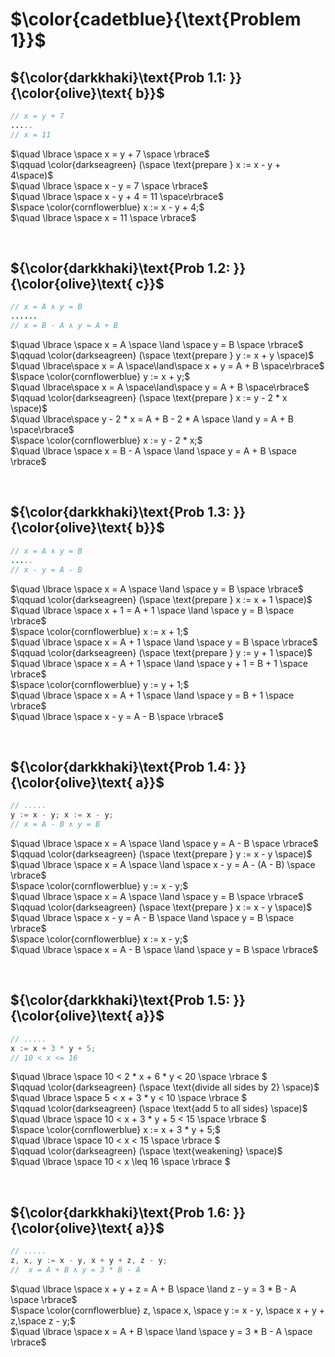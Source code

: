 # $\color{cadetblue}{\text{Problem 1}}$

## ${\color{darkkhaki}\text{Prob 1.1: }}{\color{olive}\text{ b}}$

```java
// x = y + 7  
.....
// x = 11  
```

$\quad \lbrace \space x = y + 7 \space \rbrace$  
$\qquad \color{darkseagreen} (\space \text{prepare } x := x - y + 4\space)$  
$\quad \lbrace \space x - y = 7 \space \rbrace$  
$\quad \lbrace \space x - y + 4 = 11 \space\rbrace$  
$\space \color{cornflowerblue} x := x - y + 4;$  
$\quad \lbrace \space x = 11 \space \rbrace$  

&nbsp;

## ${\color{darkkhaki}\text{Prob 1.2: }}{\color{olive}\text{ c}}$

```java
// x = A ∧ y = B 
......
// x = B - A ∧ y = A + B 
```

$\quad \lbrace \space x = A \space \land \space y = B \space \rbrace$  
$\qquad \color{darkseagreen} (\space \text{prepare } y := x + y \space)$  
$\quad \lbrace\space x = A \space\land\space x + y = A + B \space\rbrace$  
$\space \color{cornflowerblue} y := x + y;$  
$\quad \lbrace\space x = A \space\land\space y = A + B \space\rbrace$  
$\qquad \color{darkseagreen} (\space \text{prepare } x := y - 2 * x \space)$  
$\quad \lbrace\space y - 2 * x = A + B - 2 * A \space \land y = A + B \space\rbrace$  
$\space \color{cornflowerblue} x := y - 2 * x;$  
$\quad \lbrace \space x = B - A \space \land \space y = A + B \space \rbrace$  

&nbsp;

## ${\color{darkkhaki}\text{Prob 1.3: }}{\color{olive}\text{ b}}$

```java
// x = A ∧ y = B 
.....
// x - y = A - B 
```

$\quad \lbrace \space x = A \space \land \space y = B \space \rbrace$  
$\qquad \color{darkseagreen} (\space \text{prepare } x := x + 1 \space)$  
$\quad \lbrace \space x + 1 = A + 1 \space \land \space y = B \space \rbrace$  
$\space \color{cornflowerblue} x := x + 1;$  
$\quad \lbrace \space x = A + 1 \space \land \space y = B \space \rbrace$  
$\qquad \color{darkseagreen} (\space \text{prepare } y := y + 1 \space)$  
$\quad \lbrace \space x = A + 1 \space \land \space y + 1 = B + 1 \space \rbrace$  
$\space \color{cornflowerblue} y := y + 1;$  
$\quad \lbrace \space x = A + 1 \space \land \space y = B + 1 \space \rbrace$  
$\quad \lbrace \space x - y = A - B \space \rbrace$  

&nbsp;

## ${\color{darkkhaki}\text{Prob 1.4: }}{\color{olive}\text{ a}}$

```java
// .....
y := x - y; x := x - y;
// x = A - B ∧ y = B
```

$\quad \lbrace \space x = A \space \land \space y = A - B \space \rbrace$  
$\qquad \color{darkseagreen} (\space \text{prepare } y := x - y \space)$  
$\quad \lbrace \space x = A \space \land \space x - y = A - (A - B) \space \rbrace$  
$\space \color{cornflowerblue} y := x - y;$  
$\quad \lbrace \space x = A \space \land \space y = B \space \rbrace$  
$\qquad \color{darkseagreen} (\space \text{prepare } x := x - y \space)$  
$\quad \lbrace \space x - y = A - B \space \land \space  y = B \space \rbrace$  
$\space \color{cornflowerblue} x := x - y;$  
$\quad \lbrace \space x = A - B \space \land \space y = B \space \rbrace$  

&nbsp;

## ${\color{darkkhaki}\text{Prob 1.5: }}{\color{olive}\text{ a}}$

```java
// .....
x := x + 3 * y + 5;
// 10 < x <= 16
```

$\quad \lbrace \space 10 < 2 * x + 6 * y < 20 \space \rbrace $  
$\qquad  \color{darkseagreen} (\space \text{divide all sides by 2} \space)$  
$\quad \lbrace \space 5 < x + 3 * y < 10 \space \rbrace $  
$\qquad \color{darkseagreen} (\space \text{add 5 to all sides} \space)$  
$\quad \lbrace \space 10 < x + 3 * y + 5 < 15 \space \rbrace $  
$\space \color{cornflowerblue} x := x + 3 * y + 5;$  
$\quad \lbrace \space 10 < x < 15 \space \rbrace $  
$\qquad \color{darkseagreen} (\space \text{weakening} \space)$  
$\quad \lbrace \space 10 < x \leq 16 \space \rbrace $  

&nbsp;

## ${\color{darkkhaki}\text{Prob 1.6: }}{\color{olive}\text{ a}}$

```java
// .....
z, x, y := x - y, x + y + z, z - y; 
//  x = A + B ∧ y = 3 * B - A
```

$\quad \lbrace \space  x + y + z = A + B \space \land z - y = 3 * B - A \space \rbrace$  
$\space \color{cornflowerblue} z, \space x, \space y := x - y, \space x + y + z,\space z - y;$  
$\quad \lbrace \space x = A + B \space \land \space y = 3 * B - A \space \rbrace$  

&nbsp;
